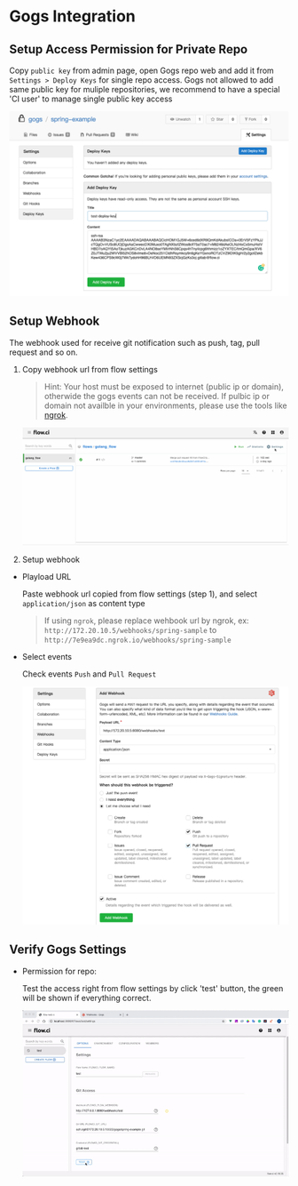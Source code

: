 # Gogs Integration

## Setup Access Permission for Private Repo

Copy `public key` from admin page, open Gogs repo web and add it from `Settings > Deploy Keys` for single repo access. Gogs not allowed to add same public key for muliple repositories, we recommend to have a special 'CI user' to manage single public key access

![gogs_setup_deploy_key](../../_images/git/gogs_setup_deploy_key.png)

## Setup Webhook

The webhook used for receive git notification such as push, tag, pull request and so on.

1. Copy webhook url from flow settings
    > Hint: Your host must be exposed to internet (public ip or domain), otherwide the gogs events can not be received.
    > If pulbic ip or domain not availble in your environments, please use the tools like [ngrok](https://ngrok.com/).  

   ![webhook settings](../../_images/git/select_webhook_url.gif)

2. Setup webhook

- Playload URL
  
  Paste webhook url copied from flow settings (step 1), and select `application/json` as content type

  > If using `ngrok`, please replace wehbook url by ngrok, ex: `http://172.20.10.5/webhooks/spring-sample` to `http://7e9ea9dc.ngrok.io/webhooks/spring-sample`

- Select events
  
  Check events `Push` and `Pull Request`
  
  ![events](../../_images/git/gogs_setup_webhook.png)

## Verify Gogs Settings

- Permission for repo:
  
  Test the access right from flow settings by click 'test' button, the green will be shown if everything correct.

  ![gogs_test](../../_images/git/gogs_test_config.gif)